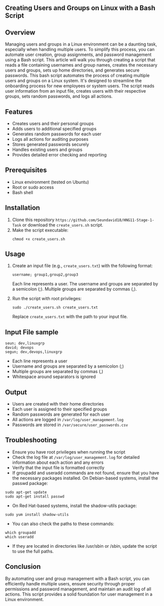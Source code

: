 ## Creating Users and Groups on Linux with a Bash Script

## Overview

Managing users and groups in a Linux environment can be a daunting task, especially when handling multiple users. To simplify this process, you can automate user creation, group assignments, and password management using a Bash script. This article will walk you through creating a script that reads a file containing usernames and group names, creates the necessary users and groups, sets up home directories, and generates secure passwords.
This bash script automates the process of creating multiple users and groups on a Linux system. It's designed to streamline the onboarding process for new employees or system users. The script reads user information from an input file, creates users with their respective groups, sets random passwords, and logs all actions.

## Features

- Creates users and their personal groups
- Adds users to additional specified groups
- Generates random passwords for each user
- Logs all actions for auditing purposes
- Stores generated passwords securely
- Handles existing users and groups
- Provides detailed error checking and reporting

## Prerequisites

- Linux environment (tested on Ubuntu)
- Root or sudo access
- Bash shell

## Installation

1. Clone this repository `https://github.com/Seundavid18/HNG11-Stage-1-Task` or download the `create_users.sh` script.
2. Make the script executable:
   ```
   chmod +x create_users.sh
   ```

## Usage

1. Create an input file (e.g., `create_users.txt`) with the following format:
   ```
   username; group1,group2,group3
   ```
   Each line represents a user. The username and groups are separated by a semicolon (;). Multiple groups are separated by commas (,).

2. Run the script with root privileges:
   ```
   sudo ./create_users.sh create_users.txt
   ```
   Replace `create_users.txt` with the path to your input file.

## Input File sample

```
seun; dev,linuxgrp
david; devops
segun; dev,devops,linuxgrp
```

- Each line represents a user
- Username and groups are separated by a semicolon (;)
- Multiple groups are separated by commas (,)
- Whitespace around separators is ignored

## Output

- Users are created with their home directories
- Each user is assigned to their specified groups
- Random passwords are generated for each user
- All actions are logged in `/var/log/user_management.log`
- Passwords are stored in `/var/secure/user_passwords.csv`

## Troubleshooting

- Ensure you have root privileges when running the script
- Check the log file at `/var/log/user_management.log` for detailed information about each action and any errors
- Verify that the input file is formatted correctly
- If groupadd and useradd commands are not found, ensure that you have the necessary packages installed. On Debian-based systems, install the passwd package:
```
sudo apt-get update
sudo apt-get install passwd
```
- On Red Hat-based systems, install the shadow-utils package:
```
sudo yum install shadow-utils
```
- You can also check the paths to these commands:
```
which groupadd
which useradd
```
- If they are located in directories like /usr/sbin or /sbin, update the script to use the full paths.

## Conclusion

By automating user and group management with a Bash script, you can efficiently handle multiple users, ensure security through proper permissions and password management, and maintain an audit log of all actions. This script provides a solid foundation for user management in a Linux environment.
